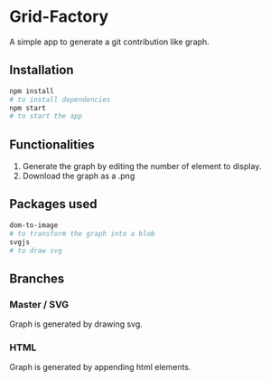 # Grid-Factory

A simple app to generate a git contribution like graph.

## Installation

```bash
npm install
# to install dependencies
npm start
# to start the app
```

## Functionalities

1) Generate the graph by editing the number of element to display.
2) Download the graph as a .png
## Packages used

```bash
dom-to-image
# to transform the graph into a blob
svgjs
# to draw svg
```

## Branches

### Master / SVG
Graph is generated by drawing svg.
### HTML
Graph is generated by appending html elements.